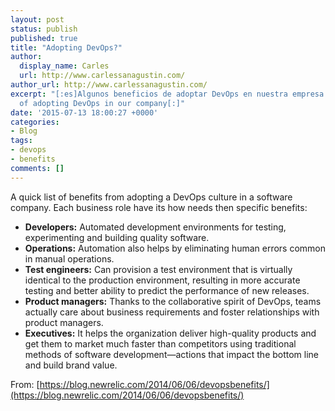 ```yaml
---
layout: post
status: publish
published: true
title: "Adopting DevOps?"
author:
  display_name: Carles
  url: http://www.carlessanagustin.com/
author_url: http://www.carlessanagustin.com/
excerpt: "[:es]Algunos beneficios de adoptar DevOps en nuestra empresa.[:en]Few benefits
  of adopting DevOps in our company[:]"
date: '2015-07-13 18:00:27 +0000'
categories:
- Blog
tags:
- devops
- benefits
comments: []
---
```

A quick list of benefits from adopting a DevOps culture in a software company. Each business role have its how needs then specific benefits:

*   **Developers:** Automated development environments for testing, experimenting and building quality software.
*   **Operations:** Automation also helps by eliminating human errors common in manual operations.
*   **Test engineers:** Can provision a test environment that is virtually identical to the production environment, resulting in more accurate testing and better ability to predict the performance of new releases.
*   **Product managers:** Thanks to the collaborative spirit of DevOps, teams actually care about business requirements and foster relationships with product managers.
*   **Executives:** It helps the organization deliver high-quality products and get them to market much faster than competitors using traditional methods of software development—actions that impact the bottom line and build brand value.

From: [https://blog.newrelic.com/2014/06/06/devopsbenefits/](https://blog.newrelic.com/2014/06/06/devopsbenefits/)
